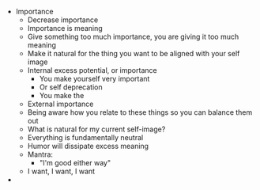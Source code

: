- Importance
	- Decrease importance
	- Importance is meaning
	- Give something too much importance, you are giving it too much meaning
	- Make it natural for the thing you want to be aligned with your self image
	- Internal excess potential, or importance
		- You make yourself very important
		- Or self deprecation
		- You make the
	- External importance
	- Being aware how you relate to these things so you can balance them out
	- What is natural for my current self-image?
	- Everything is fundamentally neutral
	- Humor will dissipate excess meaning
	- Mantra:
		- "I'm good either way"
	- I want, I want, I want
-